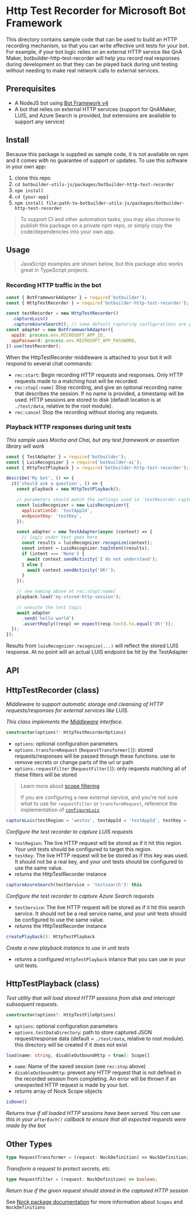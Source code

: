 # Http Test Recorder for Microsoft Bot Framework

This directory contains sample code that can be used to build an HTTP recording mechanism, so that you can write effective unit tests for your bot. For example, if your bot logic relies on an external HTTP service like QnA Maker, botbuilder-http-test-recorder will help you record real responses during development so that they can be played back during unit testing without needing to make real network calls to external services.

## Prerequisites

- A NodeJS bot using [Bot Framework v4](https://docs.microsoft.com/en-us/azure/bot-service/?view=azure-bot-service-4.0)
- A bot that relies on external HTTP services (support for QnAMaker, LUIS, and Azure Search is provided, but extensions are available to support any service)

## Install

Because this package is supplied as sample code, it is not available on npm and it comes with no guarantee of support or updates. To use this software in your own app:

1. clone this repo
2. `cd botbuilder-utils-js/packages/botbuilder-http-test-recorder`
3. `npm install`
4. `cd {your-app}`
5. `npm install file:path-to-botbuilder-utils-js/packages/botbuilder-http-test-recorder`

> To support CI and other automation tasks, you may also choose to publish this package on a private npm repo, or simply copy the code/dependencies into your own app.

## Usage

> JavaScript examples are shown below, but this package also works great in TypeScript projects.

### Recording HTTP traffic in the bot

```JavaScript
const { BotFrameworkAdapter } = require('botbuilder');
const { HttpTestRecorder } = require('botbuilder-http-test-recorder');

const testRecorder = new HttpTestRecorder()
  .captureLuis()
  .captureAzureSearch(); // some default capturing configurations are provided. for complete control use the optional constructor parameters
const adapter = new BotFrameworkAdapter({
  appId: process.env.MICROSOFT_APP_ID,
  appPassword: process.env.MICROSOFT_APP_PASSWORD,
}).use(testRecorder);
```

When the HttpTestRecorder middleware is attached to your bot it will respond to several chat commands:

* `rec:start`: Begin recording HTTP requests and responses. Only HTTP requests made to a matching host will be recorded.
* `rec:stop[:name]` Stop recording, and give an optional recording name that describes the session. If no name is provided, a timestamp will be used. HTTP sessions are stored to disk (default location is at `./test/data`, relative to the root module).
* `rec:cancel` Stop the recording without storing any requests.

### Playback HTTP responses during unit tests

_This sample uses Mocha and Chai, but any test framework or assertion library will work_

```JavaScript
const { TestAdapter } = require('botbuilder');
const { LuisRecognizer } = require('botbuilder-ai');
const { HttpTestPlayback } = require('botbuilder-http-test-recorder');

describe('My bot', () => {
  it('should ask a question', () => {
    const playback = new HttpTestPlayback();

    // parameters should match the settings used in `textRecorder.captureLuis()`
    const luisRecognizer = new LuisRecognizer({
      applicationId: 'testAppId',
      endpointKey: 'testKey',
    });

    const adapter = new TestAdapter(async (context) => {
      // logic under test goes here
      const results = luisRecognizer.recognize(context);
      const intent = LuisRecognizer.topIntent(results);
      if (intent === 'None') {
        await context.sendActivity('I do not understand');
      } else {
        await context.sendActivity('OK!');
      }
    });

    // see naming above at rec:stop[:name]
    playback.load('my-stored-http-session');

    // execute the test logic
    await adapter
      .send('hello world')
      .assertReply((resp) => expect(resp.text).to.equal('OK!'));
  });
});
```
Results from `luisRecognizer.recognize(...)` will reflect the stored LUIS response.
At no point will an actual LUIS endpoint be hit by the TestAdapter

## API

## HttpTestRecorder (class)

_Middleware to support automatic storage and cleansing of HTTP requests/responses for external services like LUIS._

_This class implements the [Middleware](https://github.com/Microsoft/botbuilder-js/blob/master/libraries/botbuilder-core/src/middlewareSet.ts#L14-L16) interface._


```TypeScript
constructor(options?: HttpTestRecorderOptions)
```

* `options`: optional configuration parameters
* `options.transformRequest` (`RequestTransformer[]`): stored requests/responses will be passed through these functions. use to remove secrets or change parts of the url or path
* `options.requestFilter` (`RequestFilter[]`): only requests matching all of these filters will be stored

> Learn more about [scope filtering](https://www.npmjs.com/package/nock#scope-filtering)
>
> If you are configuring a new external service, and you're not sure what to use for `requestFilter` or `transformRequest`, reference the implementation of [`configureLuis`](https://github.com/Microsoft/botbuilder-utils-js/blob/docs/readme/packages/botbuilder-http-test-recorder/src/index.ts#L88-L103)

```TypeScript
captureLuis(testRegion = 'westus', testAppId = 'testAppId', testKey = 'testKey'): this
```

_Configure the test recorder to capture LUIS requests_

* `testRegion`: The live HTTP request will be stored as if it hit this region. Your unit tests should be configured to target this region.
* `testKey`: The live HTTP request will be be stored as if this key was used. It should not be a real key, and your unit tests should be configured to use the same value.
* _returns_ the HttpTestRecorder instance

```TypeScript
captureAzureSearch(testService = 'testsearch'): this
```

_Configure the test recorder to capture Azure Search requests_

* `testService`: The live HTTP request will be stored as if it hit this search service. It should not be a real service name, and your unit tests should be configured to use the same value.
* _returns_ the HttpTestRecorder instance

```TypeScript
createPlayback(): HttpTestPlayback
```

_Create a new playback instance to use in unit tests_

* _returns_ a configured `HttpTestPlayback` intance that you can use in your unit tests.

## HttpTestPlayback (class)

_Test utility that will load stored HTTP sessions from disk and intercept subsequent requests._

```TypeScript
constructor(options?: HttpTestFileOptions)
```

* `options`: optional configuration parameters
* `options.testDataDirectory`: path to store captured JSON request/response data (default = `./test/data`, relative to root module). this directory will be created if it does not exist

```TypeScript
load(name: string, disableOutboundHttp = true): Scope[]
```

* `name`: Name of the saved session (see `rec:stop` above)
* `disableOutboundHttp`: prevent any HTTP request that is not defined in the recorded session from completing. An error will be thrown if an unexpected HTTP request is made by your bot.
* _returns_ array of Nock Scope objects

```TypeScript
isDone()
```

_Returns true if all loaded HTTP sessions have been served. You can use this in your `afterEach()` callback to ensure that all expected requests were made by the bot_

## Other Types

```TypeScript
type RequestTransformer = (request: NockDefinition) => NockDefinition;
```
_Transform a request to protect secrets, etc._

```TypeScript
type RequestFilter = (request: NockDefinition) => boolean;
```
_Return true if the given request should stored in the captured HTTP session_

See [Nock package documentation](https://www.npmjs.com/package/nock) for more information about `Scopes` and `NockDefinitions`
